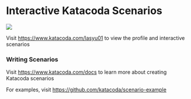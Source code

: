 # Interactive Katacoda Scenarios

[![](http://shields.katacoda.com/katacoda/lasyu01/count.svg)](https://www.katacoda.com/lasyu01 "Get your profile on Katacoda.com")

Visit https://www.katacoda.com/lasyu01 to view the profile and interactive scenarios

### Writing Scenarios
Visit https://www.katacoda.com/docs to learn more about creating Katacoda scenarios

For examples, visit https://github.com/katacoda/scenario-example
